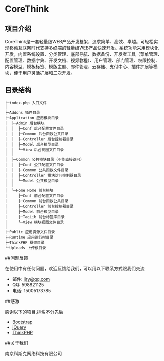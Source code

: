# CoreThink

## 项目介绍

CoreThink是一套轻量级WEB产品开发框架，追求简单、高效、卓越。可轻松实现移动互联网时代支持多终端的轻量级WEB产品快速开发。系统功能采用模块化开发，内置系统设置、分类管理、底部导航、数据备份、开发者工具（菜单管理、配置管理、数据字典、开发文档、视频教程）、用户管理、部门管理、权限控制、内容模型、模板标签、模版主题、邮件管理、云存储、支付中心、插件扩展等模块，便于用户灵活扩展和二次开发。

## 目录结构
```
├─index.php 入口文件
│
├─Addons 插件目录
├─Application 应用模块目录
│  ├─Admin 后台模块
│  │  ├─Conf 后台配置文件目录
│  │  ├─Common 后台函数公共目录
│  │  ├─Controller 后台控制器目录
│  │  ├─Model 后台模型目录
│  │  └─View 后台视图文件目录
│  │
│  ├─Common 公共模块目录（不能直接访问）
│  │  ├─Conf 公共配置文件目录
│  │  ├─Common 公共函数文件目录
│  │  ├─Controller 模块访问控制器目录
│  │  └─Model 公共模型目录
│  │
│  └─Home Home 前台模块
│     ├─Conf 前台配置文件目录
│     ├─Common 前台函数公共目录
│     ├─Controller 前台控制器目录
│     ├─Model 前台模型目录
│     ├─TagLib 前台标签库目录
│     └─View 模块视图文件目录
│
├─Public 应用资源文件目录
├─Runtime 应用运行时目录
├─ThinkPHP 框架目录
└─Uploads 上传根目录
```

##问题反馈

在使用中有任何问题，欢迎反馈给我们，可以用以下联系方式跟我们交流

* 邮件: ijry@qq.com
* QQ: 598821125
* 电话: 15005173785

##感激

感谢以下的项目,排名不分先后

* [Bootstrap](http://www.getbootstrap.com)
* [jQuery](http://jquery.com)
* [ThinkPHP](http://thinkphp.cn/)

##关于我们

南京科斯克网络科技有限公司
